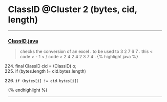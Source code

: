 # ClassID @Cluster 2 (bytes, cid, length)

***

### [ClassID.java](https://searchcode.com/codesearch/view/15642669/)
> checks the conversion of an excel . to be used to 3 2 7 6 7 . this < code > - 1 < / code > 2 4 2 4 2 3 7 4 . 
{% highlight java %}
224. final ClassID cid = (ClassID) o;
225. if (bytes.length != cid.bytes.length)
228.     if (bytes[i] != cid.bytes[i])
{% endhighlight %}

***

